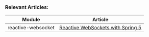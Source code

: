 ### Relevant Articles: 

Module | Article
--|--
reactive-websocket | [Reactive WebSockets with Spring 5](http://www.baeldung.com/spring-5-reactive-websockets)